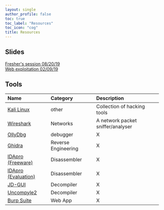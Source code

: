 ```yaml
---
layout: single
author_profile: false
toc: true
toc_label: "Resources"
toc_icon: "cog"
title: Resources 
---
```

## Slides
[Fresher's session 08/20/19](https://drive.google.com/open?id=1EjH3fUwpRcj9CamOM_03YdpY5_DNAvSS)<br>
[Web exploitation 02/09/19](https://drive.google.com/file/d/18t87wjQnJvos3y3Aq0zj9XNUVgfcFknQ/view?usp=sharing)

## Tools
| Name  | Category | Description |
|:------|:---------|:------------|
| [Kali Linux](https://www.kali.org/) | other | Collection of hacking tools |
| [Wireshark](https://www.wireshark.org/) | Networks | A network packet sniffer/analyser |
| [OllyDbg](http://www.ollydbg.de/) | debugger | X |
| [Ghidra](https://ghidra-sre.org/ ) | Reverse Engineering | X |
| [IDApro (Freeware)](https://www.hex-rays.com/products/ida/support/download_freeware.shtml) | Disassembler | X |
| [IDApro (Evaluation)](https://out7.hex-rays.com/demo/request) | Disassembler | X |
| [JD-GUI](http://java-decompiler.github.io/) | Decompiler | X |
| [Uncompyle2](https://github.com/Mysterie/uncompyle2) | Decompiler | X |
| [Burp Suite](https://portswigger.net/burp) | Web App | X |
